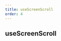 ```yaml
---
title: useScreenScroll
order: 4
---
```


## useScreenScroll

<code src="./useScreenScroll/index.tsx" />